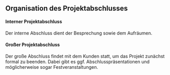 ## Organisation des Projektabschlusses

#### Interner Projektabschluss
Der interne Abschluss dient der Besprechung sowie dem Aufräumen.
#### Großer Projektabschluss
Der große Abschluss findet mit dem Kunden statt, um das Projekt zunächst formal zu beenden. Dabei gibt es ggf. Abschlusspräsentationen und möglicherweise sogar Festveranstaltungen.
